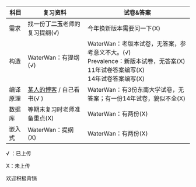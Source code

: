 | 科目   | 复习资料                                     | 试卷&答案                                    |
| ---- | ---------------------------------------- | ---------------------------------------- |
| 需求   | 找一份**丁二玉**老师的复习提纲(√)                     | 今年换新版本需要问一下(X)                           |
| 构造   | WaterWan：有提纲(√)                          | WaterWan：老版本试卷，无答案，参考意义不大。(√)<br>Prevalence：新版本试卷，无答案(X)<br>11年试卷答案编写(X)<br>14年试卷答案编写(X) |
| 编译原理 | [某人的博客](http://blog.csdn.net/qq_33230935/article/details/78044784) / 自己看书(√ ) | WaterWan：有3份东南大学试卷，无答案；有一份14年试卷，貌似不全(X)  |
| 数据库  | 等期末复习时老师准备重点(X)                          | WaterWan：有两份(X)                          |
| 嵌入式  | WaterWan：提纲(X)                           | WaterWan：有两份(X)                          |

√ ：已上传

X：未上传

欢迎积极背锅